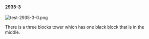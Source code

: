 #### 2935-3
![test-2935-3-0.png](https://github.com/lil-lab/nlvr/raw/master/nlvr/test/images/3/test-2935-3-0.png "test-2935-3-0.png")

There is a three blocks tower which has one black block that is in the middle.